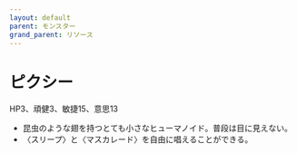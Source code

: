 ```yaml
---
layout: default
parent: モンスター
grand_parent: リソース
---
```


# ピクシー

HP3、頑健3、敏捷15、意思13

- 昆虫のような翅を持つとても小さなヒューマノイド。普段は目に見えない。
- 〈スリープ〉と〈マスカレード〉を自由に唱えることができる。
